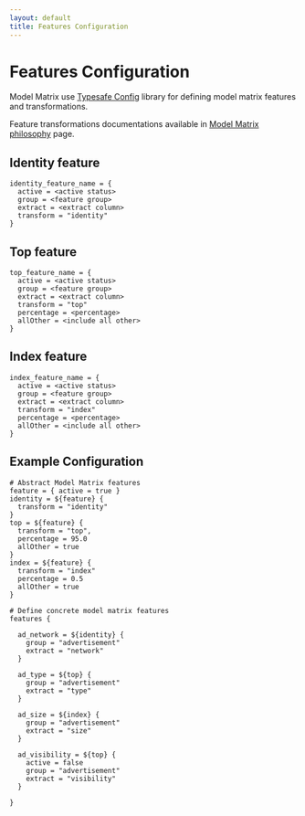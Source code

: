 ```yaml
---
layout: default
title: Features Configuration
---
```


# Features Configuration

Model Matrix use [Typesafe Config](https://github.com/typesafehub/config) library for 
defining model matrix features and transformations.

Feature transformations documentations available in [Model Matrix philosophy](philosophy.html#feature-transformations) page.

## <a name="identity-feature">Identity feature</a>

    identity_feature_name = {
      active = <active status>
      group = <feature group>
      extract = <extract column>
      transform = "identity"
    }
   
## <a name="top-feature">Top feature</a>

    top_feature_name = {
      active = <active status>
      group = <feature group>
      extract = <extract column>
      transform = "top"
      percentage = <percentage>
      allOther = <include all other>
    }
      
## <a name="index-feature">Index feature</a>

    index_feature_name = {
      active = <active status>
      group = <feature group>
      extract = <extract column>
      transform = "index"
      percentage = <percentage>
      allOther = <include all other>
    }
   

## <a name="example-configuration">Example Configuration</a>

    # Abstract Model Matrix features
    feature = { active = true }
    identity = ${feature} { 
      transform = "identity"
    }
    top = ${feature} { 
      transform = "top",
      percentage = 95.0
      allOther = true
    }
    index = ${feature} { 
      transform = "index"
      percentage = 0.5
      allOther = true
    }

    # Define concrete model matrix features
    features {

      ad_network = ${identity} {
        group = "advertisement"
        extract = "network"
      }

      ad_type = ${top} {
        group = "advertisement"
        extract = "type"
      }

      ad_size = ${index} {
        group = "advertisement"
        extract = "size"
      }

      ad_visibility = ${top} {
        active = false
        group = "advertisement"
        extract = "visibility"
      }

    }